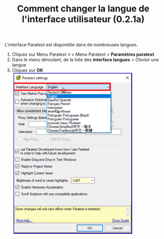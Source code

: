 ﻿---
title: Comment changer la langue de l'interface utilisateur (0.2.1a)
---

L'interface Paratext est disponible dans de nombreuses langues.

1.  Cliquez sur Menu Paratext **≡** \>  Menu Paratext \> **Paramètres paratext**
2.  Dans le menu déroulant, de la liste des **interface langues** \> Choisir une langue
3.  Cliquez sur **OK**  
    ![](../../media/b758b2b17d83be3583c84cccf83320a8.png)

